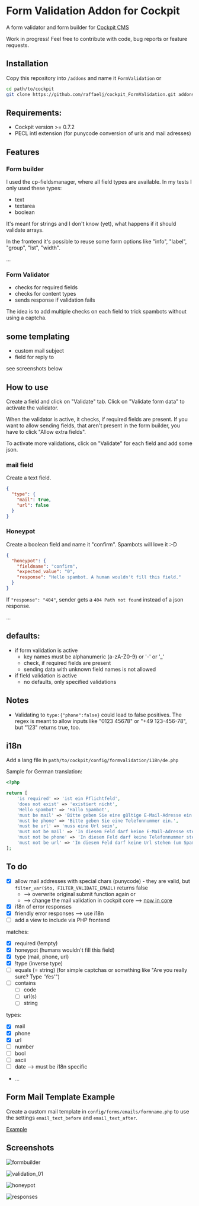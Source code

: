 # Form Validation Addon for Cockpit

A form validator and form builder for [Cockpit CMS](https://github.com/agentejo/cockpit)

Work in progress! Feel free to contribute with code, bug reports or feature requests.

## Installation

Copy this repository into `/addons` and name it `FormValidation` or

```bash
cd path/to/cockpit
git clone https://github.com/raffaelj/cockpit_FormValidation.git addons/FormValidation
```

## Requirements:

* Cockpit version >= 0.7.2
* PECL intl extension (for punycode conversion of urls and mail adresses)

## Features

### Form builder

I used the cp-fieldsmanager, where all field types are available. In my tests I only used these types:

* text
* textarea
* boolean

It's meant for strings and I don't know (yet), what happens if it should validate arrays.

In the frontend it's possible to reuse some form options like "info", "label", "group", "lst", "width".

...

### Form Validator

* checks for required fields
* checks for content types
* sends response if validation fails

The idea is to add multiple checks on each field to trick spambots without using a captcha.

## some templating

* custom mail subject
* field for reply to

see screenshots below

## How to use

Create a field and click on "Validate" tab. Click on "Validate form data" to activate the validator.

When the validator is active, it checks, if required fields are present. If you want to allow sending fields, that aren't present in the form builder, you have to click "Allow extra fields".

To activate more validations, click on "Validate" for each field and add some json.

### mail field

Create a text field.

```json
{
  "type": {
    "mail": true,
    "url": false
  }
}
```

### Honeypot

Create a boolean field and name it "confirm". Spambots will love it :-D

```json
{
  "honeypot": {
    "fieldname": "confirm",
    "expected_value": "0",
    "response": "Hello spambot. A human wouldn't fill this field."
  }
}
```

If `"response": "404"`, sender gets a `404 Path not found` instead of a json response.

...



## defaults:

* if form validation is active
  * key names must be alphanumeric (a-zA-Z0-9) or '-' or '_'
  * check, if required fields are present
  * sending data with unknown field names is not allowed
* if field validation is active
  * no defaults, only specified validations

## Notes

* Validating to `type:{"phone":false}` could lead to false positives. The regex is meant to allow inputs like "0123 45678" or "+49 123-456-78", but "123" returns true, too.

## i18n

Add a lang file in `path/to/cockpit/config/formvalidation/i18n/de.php`

Sample for German translation:

```php
<?php

return [
    'is required' => 'ist ein Pflichtfeld',
    'does not exist' => 'existiert nicht',
    'Hello spambot' => 'Hallo Spambot',
    'must be mail' => 'Bitte geben Sie eine gültige E-Mail-Adresse ein.',
    'must be phone' => 'Bitte geben Sie eine Telefonnummer ein.',
    'must be url' => 'muss eine Url sein',
    'must not be mail' => 'In diesem Feld darf keine E-Mail-Adresse stehen (um Spambots zu verwirren).',
    'must not be phone' => 'In diesem Feld darf keine Telefonnummer stehen (um Spambots zu verwirren).',
    'must not be url' => 'In diesem Feld darf keine Url stehen (um Spambots zu verwirren).'
];
```

## To do

* [x] allow mail addresses with special chars (punycode) - they are valid, but `filter_var($to, FILTER_VALIDATE_EMAIL)` returns false
  * --> overwrite original submit function again or
  * --> change the mail validation in cockpit core --> [now in core](https://github.com/agentejo/cockpit/commit/745df212d02be2609b5d13ff81aaa4226f68fb32)
* [x] i18n of error responses
* [x] friendly error responses --> use i18n
* [ ] add a view to include via PHP frontend

matches:

  * [x] required (!empty)
  * [x] honeypot (humans wouldn't fill this field)
  * [x] type (mail, phone, url)
  * [x] !type (inverse type)
  * [ ] equals (= string) (for simple captchas or something like "Are you really sure? Type 'Yes'")
  * [ ] contains
    * [ ] code
    * [ ] url(s)
    * [ ] string
  
types:

  * [x] mail
  * [x] phone
  * [x] url
  * [ ] number
  * [ ] bool
  * [ ] ascii
  * [ ] date --> must be i18n specific
  * ...

## Form Mail Template Example

Create a custom mail template in `config/forms/emails/formname.php` to use the settings `email_text_before` and `email_text_after`.

[Example](/templates/emails/contactform.php)

## Screenshots

![formbuilder](https://user-images.githubusercontent.com/13042193/45387246-cb872400-b615-11e8-975a-5964e4b8a08b.png)

![validation_01](https://user-images.githubusercontent.com/13042193/45387250-cc1fba80-b615-11e8-9b7c-e8e04308a0f9.png)

![honeypot](https://user-images.githubusercontent.com/13042193/45387248-cc1fba80-b615-11e8-9ce6-81fc2993078a.png)

![responses](https://user-images.githubusercontent.com/13042193/45387249-cc1fba80-b615-11e8-95ea-f1bd4d9f8b35.png)
